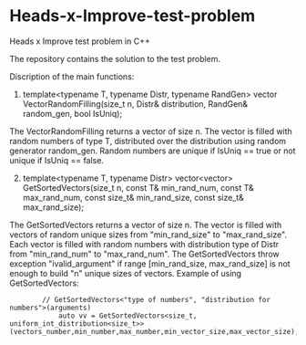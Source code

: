 # Heads-x-Improve-test-problem
Heads x Improve test problem in C++

The repository contains the solution to the test problem.

Discription of the main functions:
1) template<typename T, typename Distr, typename RandGen> vector<T> VectorRandomFilling(size_t n, Distr& distribution, RandGen& random_gen, bool IsUniq);

  The VectorRandomFilling returns a vector of size n. The vector is filled with random numbers of type T, distributed over the distribution using random generator random_gen. Random numbers are unique if IsUniq == true or not unique if IsUniq == false.
  
2) template<typename T, typename Distr> vector<vector<T>> GetSortedVectors(size_t n, const T& min_rand_num, const T& max_rand_num, const size_t& min_rand_size, const size_t& max_rand_size);

  The GetSortedVectors returns a vector of size n. The vector is filled with vectors of random unique sizes from "min_rand_size" to "max_rand_size". Each vector is filled with random numbers with distribution type of Distr from "min_rand_num" to "max_rand_num".
  The GetSortedVectors throw exception "ivalid_argument" if range [min_rand_size, max_rand_size] is not enough to build "n" unique sizes of vectors.
  Example of using GetSortedVectors: 
  
            // GetSortedVectors<"type of numbers", "distribution for numbers">(arguments)
        		auto vv = GetSortedVectors<size_t, uniform_int_distribution<size_t>>(vectors_number,min_number,max_number,min_vector_size,max_vector_size);
            
		           
